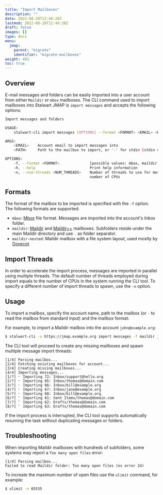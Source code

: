 ```yaml
---
title: "Import Mailboxes"
description: ""
date: 2022-08-28T12:49:20Z
lastmod: 2022-08-28T12:49:20Z
draft: false
images: []
type: docs
menu:
  jmap:
    parent: "migrate"
    identifier: "migrate-mailboxes"
weight: 403
toc: true
---
```


## Overview

E-mail messages and folders can be easily imported into a user account from either ``Maildir`` or ``mbox``
mailboxes. The CLI command used to import mailboxes into Stalwart JMAP is ``import messages`` and accepts the following
options:

```bash
Import messages and folders

USAGE:
    stalwart-cli import messages [OPTIONS] --format <FORMAT> <EMAIL> <PATH>

ARGS:
    <EMAIL>    Account email to import messages into
    <PATH>     Path to the mailbox to import, or '-' for stdin (stdin only supported for mbox)

OPTIONS:
    -f, --format <FORMAT>              [possible values: mbox, maildir, maildir-nested]
    -h, --help                         Print help information
    -n, --num-threads <NUM_THREADS>    Number of threads to use for message import, defaults to the
                                       number of CPUs
```

## Formats

The format of the mailbox to be imported is specified with the ``-f`` option. The following formats
are supported:

- ``mbox``: [Mbox](http://qmail.org/man/man5/mbox.html) file format. Messages are imported into the account's *Inbox* folder.
- ``maildir``: [Maildir](https://cr.yp.to/proto/maildir.html) and [Maildir++](https://www.courier-mta.org/imap/README.maildirquota.html) mailboxes. Subfolders reside under the main Maildir directory and use ``.`` as folder separator.
- ``maildir-nested``: Maildir mailbox with a file system layout, used mostly by [Dovecot](https://doc.dovecot.org/admin_manual/mailbox_formats/maildir/#directory-structure).

## Import Threads

In order to accelerate the import process, messages are imported in parallel using multiple threads.
The default number of threads employed during import equals to the number of CPUs in the system running the CLI tool.
To specify a different number of import threads to spawn, use the ``-n`` option.

## Usage

To import a mailbox, specify the account name, path to the mailbox (or ``-`` to read the mailbox from standard input) and the mailbox format:

For example, to import a Maildir mailbox into the account ``john@example.org``:

```bash
$ stalwart-cli -u https://jmap.example.org import messages -f maildir john@example.org /home/john/Maildir
```

The CLI tool will proceed to create any missing mailboxes and spawn multiple message import threads:

```
[1/4] Parsing mailbox...
[2/4] Fetching existing mailboxes for account...
[3/4] Creating missing mailboxes...
[4/4] Importing messages...
[1/?] ⠂ Importing 72: Inbox/support@hello.org
[2/?] ⠂ Importing 65: Inbox/thomas@domain.com
[3/?] ⠂ Importing 66: Inbox/bill@example.org
[4/?] ⠂ Importing 67: Inbox/jane@example.org
[5/?] ⠂ Importing 68: Inbox/bill@example.org
[6/?] ⠁ Importing 61: Sent Items/thomas@domain.com
[7/?] ⠁ Importing 62: Drafts/thomas@domain.com
[8/?] ⠁ Importing 63: Drafts/thomas@domain.com         
```

If the import process is interrupted, the CLI tool supports automatically resuming the task without
duplicating messages or folders.

## Troubleshooting

When importing Maildir mailboxes with hundreds of subfolders, some systems may report a ``Too many open files`` error:

```
[1/4] Parsing mailbox...
Failed to read Maildir folder: Too many open files (os error 24)
```

To increate the maximum number of open files use the ``ulimit`` command, for example:

```bash
$ ulimit -n 65535
```

